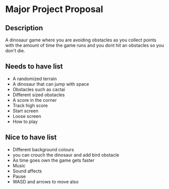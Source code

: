 # Major Project Proposal

<!-- ## Description
A multiplier game with snakes and ladders, where you are trying to get to the end before the other players.

## Needs to have list
- a grid with numbers
- snakes go down
- ladders go up
- a randomized number dice 
- start screen
- win screen
- how to play
- different characters and colours


## Nice to have list
- different modes
- an actual dice with animation
- music
- sound affects
- multiplayer
- pause -->

## Description
A dinosaur game where you are avoiding obstacles as you collect points with the amount of time the game runs and you dont hit an obstacles so you don't die.

## Needs to have list
- A randomized terrain
- A dinosaur that can jump with space
- Obstacles such as cactai
- Different sized obstacles 
- A score in the corner
- Track high score 
- Start screen
- Loose screen
- How to play


## Nice to have list
- Different background colours
- you can crouch the dinosaur and add bird obstacle
- As time goes own the game gets faster
- Music
- Sound affects
- Pause
- WASD and arrows to move also
